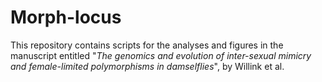 # Morph-locus

This repository contains scripts for the analyses and figures in the manuscript entitled "*The genomics and evolution of inter-sexual mimicry and female-limited polymorphisms in damselflies*", by Willink et al.
